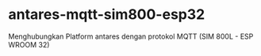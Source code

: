 # antares-mqtt-sim800-esp32
Menghubungkan Platform antares dengan protokol MQTT  (SIM 800L - ESP WROOM 32)
